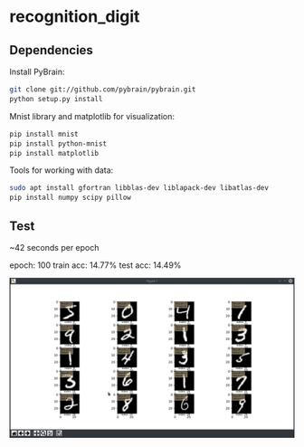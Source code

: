 # recognition_digit


Dependencies
-----------

Install PyBrain:
```bash
git clone git://github.com/pybrain/pybrain.git
python setup.py install
```

Mnist library and matplotlib for visualization:
```bash
pip install mnist
pip install python-mnist
pip install matplotlib
```

Tools for working with data:
```bash
sudo apt install gfortran libblas-dev liblapack-dev libatlas-dev
pip install numpy scipy pillow

```

Test
-----------
~42 seconds per epoch

epoch: 100 	train acc: 14.77% 	test acc: 14.49%
<div align="center"><img src="https://github.com/gangashman/recognition_digit/blob/master/screenshots/Screenshot_20190313_012706.png"/></div>


